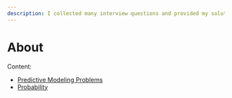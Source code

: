 ```yaml
---
description: I collected many interview questions and provided my solutions here.
---
```


# About

Content:

* [Predictive Modeling Problems](https://weiqing1990.gitbook.io/data-scientist-interview-questions/)
* [Probability](https://weiqing1990.gitbook.io/data-scientist-interview-questions/) 



